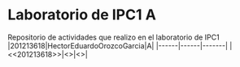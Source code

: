 # Laboratorio de IPC1 A
Repositorio de actividades que realizo en el laboratorio de IPC1
|201213618|HectorEduardoOrozcoGarcia|A|
|------|------|-------|
|<<201213618>>|<<HectorEduardoOrozcoGarcia>>|<<A>>|

